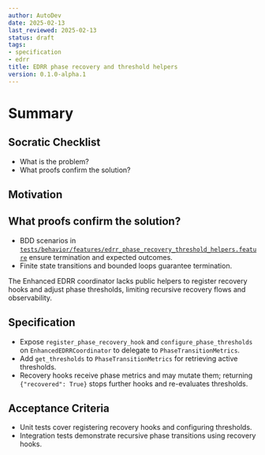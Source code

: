 ```yaml
---
author: AutoDev
date: 2025-02-13
last_reviewed: 2025-02-13
status: draft
tags:
- specification
- edrr
title: EDRR phase recovery and threshold helpers
version: 0.1.0-alpha.1
---
```


# Summary

## Socratic Checklist
- What is the problem?
- What proofs confirm the solution?

## Motivation

## What proofs confirm the solution?
- BDD scenarios in [`tests/behavior/features/edrr_phase_recovery_threshold_helpers.feature`](../../tests/behavior/features/edrr_phase_recovery_threshold_helpers.feature) ensure termination and expected outcomes.
- Finite state transitions and bounded loops guarantee termination.

The Enhanced EDRR coordinator lacks public helpers to register recovery hooks and adjust phase thresholds, limiting recursive recovery flows and observability.

## Specification
- Expose `register_phase_recovery_hook` and `configure_phase_thresholds` on `EnhancedEDRRCoordinator` to delegate to `PhaseTransitionMetrics`.
- Add `get_thresholds` to `PhaseTransitionMetrics` for retrieving active thresholds.
- Recovery hooks receive phase metrics and may mutate them; returning `{"recovered": True}` stops further hooks and re-evaluates thresholds.

## Acceptance Criteria
- Unit tests cover registering recovery hooks and configuring thresholds.
- Integration tests demonstrate recursive phase transitions using recovery hooks.
